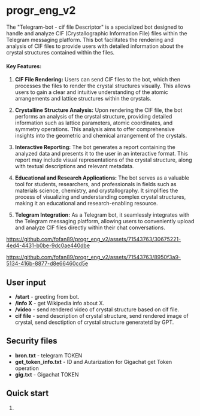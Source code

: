 # progr_eng_v2
The "Telegram-bot - cif file Descriptor" is a specialized bot designed to handle and analyze CIF (Crystallographic Information File) files within the Telegram messaging platform. This bot facilitates the rendering and analysis of CIF files to provide users with detailed information about the crystal structures contained within the files.

#### **Key Features:**

1. **CIF File Rendering:** Users can send CIF files to the bot, which then processes the files to render the crystal structures visually. This allows users to gain a clear and intuitive understanding of the atomic arrangements and lattice structures within the crystals.

2. **Crystalline Structure Analysis:** Upon rendering the CIF file, the bot performs an analysis of the crystal structure, providing detailed information such as lattice parameters, atomic coordinates, and symmetry operations. This analysis aims to offer comprehensive insights into the geometric and chemical arrangement of the crystals.

3. **Interactive Reporting:** The bot generates a report containing the analyzed data and presents it to the user in an interactive format. This report may include visual representations of the crystal structure, along with textual descriptions and relevant metadata.

4. **Educational and Research Applications:** The bot serves as a valuable tool for students, researchers, and professionals in fields such as materials science, chemistry, and crystallography. It simplifies the process of visualizing and understanding complex crystal structures, making it an educational and research-enabling resource.

5. **Telegram Integration:** As a Telegram bot, it seamlessly integrates with the Telegram messaging platform, allowing users to conveniently upload and analyze CIF files directly within their chat conversations.


https://github.com/fofan89/progr_eng_v2/assets/71543763/30675221-4ed4-4431-b0be-9dc0ae440dbe


https://github.com/fofan89/progr_eng_v2/assets/71543763/8950f3a9-5134-416b-8877-d8e66460cd5e

## **User input**

+ **/start** - greeting from bot.
+ **/info X** - get Wikipedia info about X.
+ **/video** - send rendered video of crystal structure based on cif file.
+ **cif file** - send description of crystal structure, send rendered image of crystal, send desctiption of crystal structure generatetd by GPT.

## **Security files**
+ **bron.txt** - telegram TOKEN
+ **get_token_info.txt** - ID and Autarization for Gigachat get Token operation
+ **gig.txt** - Gigachat TOKEN

## **Quick start**
1. 
